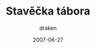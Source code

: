 ---
title: Stavěčka tábora
date: 2007-06-27
type: external
link: https://drakensky.rajce.idnes.cz/2007_stavecka/
author: draken
tags: [tabor, stavecka]
---